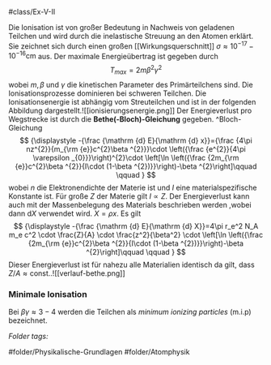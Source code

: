 #class/Ex-V-II 

Die Ionisation ist von großer Bedeutung in Nachweis von geladenen Teilchen und wird durch die inelastische Streuung an den Atomen erklärt. Sie zeichnet sich durch einen großen [[Wirkungsquerschnitt]] $\sigma \approx 10^{-17} - 10^{-16} \mathrm{cm}$ aus. Der maximale Energieübertrag ist gegeben durch
$$ T_{max} = 2 m \beta^2 \gamma^2 $$ wobei $m, \beta$ und $\gamma$ die kinetischen Parameter des Primärteilchens sind.
Die Ionisationsprozesse dominieren bei schweren Teilchen. Die Ionisationsenergie ist abhängig vom Streuteilchen und ist in der folgenden Abbildung dargestellt.![[ionisierungsenergie.png]] Der Energieverlust pro Wegstrecke ist durch die **Bethe(-Bloch)-Gleichung** gegeben. ^Bloch-Gleichung
$$
{\displaystyle -{\frac {\mathrm {d} E}{\mathrm {d} x}}={\frac {4\pi nz^{2}}{m_{\rm {e}}c^{2}\beta ^{2}}}\cdot \left({\frac {e^{2}}{4\pi \varepsilon _{0}}}\right)^{2}\cdot \left[\ln \left({\frac {2m_{\rm {e}}c^{2}\beta ^{2}}{I\cdot (1-\beta ^{2})}}\right)-\beta ^{2}\right]\qquad \qquad }
$$ wobei $n$ die Elektronendichte der Materie ist und $I$ eine materialspezifische Konstante ist. Für große $Z$ der Materie gilt $I \propto Z$. Der Energieverlust kann auch mit der Massenbelegung des Materials beschrieben werden ,wobei dann $\mathrm{d}X$ verwendet wird. $X = \rho x$. Es gilt
$$
{\displaystyle -{\frac {\mathrm {d} E}{\mathrm {d} X}}=4\pi r_e^2 N_A m_e c^2 \cdot \frac{Z}{A} \cdot \frac{z^2}{\beta^2} \cdot \left[\ln \left({\frac {2m_{\rm {e}}c^{2}\beta ^{2}}{I\cdot (1-\beta ^{2})}}\right)-\beta ^{2}\right]\qquad \qquad }
$$ Dieser Energieverlust ist für nahezu alle Materialien identisch da gilt, dass $Z/A\approx \mathrm{const.}$.![[verlauf-bethe.png]] 
### Minimale Ionisation
Bei $\beta \gamma \approx 3-4$ werden die Teilchen als *minimum ionizing particles* (m.i.p) bezeichnet.


 *Folder tags:*

#folder/Physikalische-Grundlagen #folder/Atomphysik